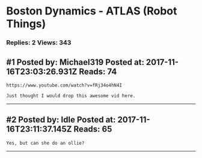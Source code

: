 # Boston Dynamics - ATLAS (Robot Things)

### Replies: 2 Views: 343

## \#1 Posted by: Michael319 Posted at: 2017-11-16T23:03:26.931Z Reads: 74

```
https://www.youtube.com/watch?v=fRj34o4hN4I

Just thought I would drop this awesome vid here.
```

---
## \#2 Posted by: Idle Posted at: 2017-11-16T23:11:37.145Z Reads: 65

```
Yes, but can she do an ollie?
```

---

